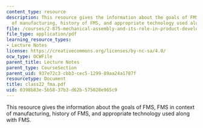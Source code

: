 ```yaml
---
content_type: resource
description: This resource gives the information about the goals of FMS, FMS in context
  of manufacturing, history of FMS, and appropriate technology used along with FMS.
file: /courses/2-875-mechanical-assembly-and-its-role-in-product-development-fall-2004/0398b83e5b5837b3d62b575028e965c9_class22_fma.pdf
file_type: application/pdf
learning_resource_types:
- Lecture Notes
license: https://creativecommons.org/licenses/by-nc-sa/4.0/
ocw_type: OCWFile
parent_title: Lecture Notes
parent_type: CourseSection
parent_uid: 937e72c3-cbb3-cec5-1299-89aa24a1787f
resourcetype: Document
title: class22_fma.pdf
uid: 0398b83e-5b58-37b3-d62b-575028e965c9
---
```

This resource gives the information about the goals of FMS, FMS in context of manufacturing, history of FMS, and appropriate technology used along with FMS.